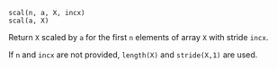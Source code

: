 ```
scal(n, a, X, incx)
scal(a, X)
```

Return `X` scaled by `a` for the first `n` elements of array `X` with stride `incx`.

If `n` and `incx` are not provided, `length(X)` and `stride(X,1)` are used.
